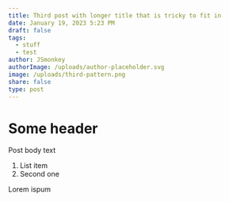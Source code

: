 ```yaml
---
title: Third post with longer title that is tricky to fit in
date: January 19, 2023 5:23 PM
draft: false
tags:
  - stuff
  - test
author: JSmonkey
authorImage: /uploads/author-placeholder.svg
image: /uploads/third-pattern.png
share: false
type: post
---
```

# S﻿ome header



Post body text



1. L﻿ist item
2. S﻿econd one

Lorem ispum